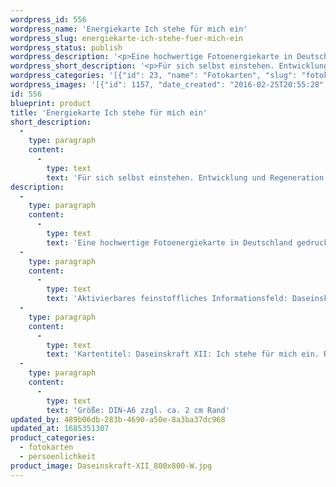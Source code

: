 ```yaml
---
wordpress_id: 556
wordpress_name: 'Energiekarte Ich stehe für mich ein'
wordpress_slug: energiekarte-ich-stehe-fuer-mich-ein
wordpress_status: publish
wordpress_description: '<p>Eine hochwertige Fotoenergiekarte in Deutschland gedruckt und in Handarbeit laminiert.  Sie ist in Postkartengröße (DIN-A6) gut zu transportieren und kann auch auf den Körper aufgelegt werden.</p><p>Aktivierbares feinstoffliches Informationsfeld: Daseinskraft - Selbstannahme - Selbstdarstellung: Entwicklung der Fähigkeit, für sich selbst einzustehen. Erkenntnis darüber gewinnen, wie kraftvoll man selbst als Mensch tatsächlich in seiner tatsächlichen Persönlichkeit ist. Stimmige Aktivität zur Stärkung der eigenen Lebenskräfte (im Detail oder im Generellen). Diese Stärkung kann aktiv oder passiv erfolgen, wie z.B. im Schlaf, während der Regenerationsphase.</p><p>Kartentitel: Daseinskraft XII: Ich stehe für mich ein. Reihe: Daseinskraft.</p><p>Größe: DIN-A6 zzgl. ca. 2 cm Rand<br />Andere Formate sind individuell für Sie innerhalb weniger Tage herstellbar. Bitte kontaktieren Sie uns hierfür unter <a href="mailto:info@elvedenverlag.de">info@elvedenverlag.de</a>.</p><p><a href="https://my.feenbaum.de/anwendung-energiebilder-foto-laminiert/">Anwendungshinweise</a>      <a href="https://my.feenbaum.de/produktinformationen-fotokarten/">Produktinformationen</a></p>'
wordpress_short_description: '<p>Für sich selbst einstehen. Entwicklung und Regeneration der eigenen Lebenskraft</p>'
wordpress_categories: '[{"id": 23, "name": "Fotokarten", "slug": "fotokarten"}, {"id": 37, "name": "Pers\u00f6nlichkeit", "slug": "persoenlichkeit"}]'
wordpress_images: '[{"id": 1157, "date_created": "2016-02-25T20:55:28", "date_created_gmt": "2016-02-25T18:55:28", "date_modified": "2016-02-25T20:55:28", "date_modified_gmt": "2016-02-25T18:55:28", "src": "https://my.feenbaum.de/wp-content/uploads/2016/02/Daseinskraft-XII_800x800-W.jpg", "name": "Daseinskraft-XII_800x800-W", "alt": ""}]'
id: 556
blueprint: product
title: 'Energiekarte Ich stehe für mich ein'
short_description:
  -
    type: paragraph
    content:
      -
        type: text
        text: 'Für sich selbst einstehen. Entwicklung und Regeneration der eigenen Lebenskraft'
description:
  -
    type: paragraph
    content:
      -
        type: text
        text: 'Eine hochwertige Fotoenergiekarte in Deutschland gedruckt und in Handarbeit laminiert.  Sie ist in Postkartengröße (DIN-A6) gut zu transportieren und kann auch auf den Körper aufgelegt werden.'
  -
    type: paragraph
    content:
      -
        type: text
        text: 'Aktivierbares feinstoffliches Informationsfeld: Daseinskraft - Selbstannahme - Selbstdarstellung: Entwicklung der Fähigkeit, für sich selbst einzustehen. Erkenntnis darüber gewinnen, wie kraftvoll man selbst als Mensch tatsächlich in seiner tatsächlichen Persönlichkeit ist. Stimmige Aktivität zur Stärkung der eigenen Lebenskräfte (im Detail oder im Generellen). Diese Stärkung kann aktiv oder passiv erfolgen, wie z.B. im Schlaf, während der Regenerationsphase.'
  -
    type: paragraph
    content:
      -
        type: text
        text: 'Kartentitel: Daseinskraft XII: Ich stehe für mich ein. Reihe: Daseinskraft.'
  -
    type: paragraph
    content:
      -
        type: text
        text: 'Größe: DIN-A6 zzgl. ca. 2 cm Rand'
updated_by: 489b06db-283b-4690-a50e-8a3ba37dc968
updated_at: 1685351307
product_categories:
  - fotokarten
  - persoenlichkeit
product_image: Daseinskraft-XII_800x800-W.jpg
---
```

